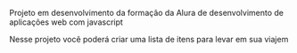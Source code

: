 Projeto em desenvolvimento da formação da Alura de desenvolvimento de aplicações web com javascript

Nesse projeto você poderá criar uma lista de itens para levar em sua viajem

